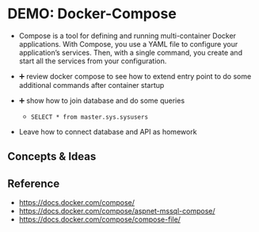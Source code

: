 # DEMO: Docker-Compose

* Compose is a tool for defining and running multi-container Docker applications. With Compose, you use a YAML file to configure your application’s services. Then, with a single command, you create and start all the services from your configuration.

* ➕ review docker compose to see how to extend entry point to do some additional commands after container startup

* ➕ show how to join database and do some queries
  * `SELECT * from master.sys.sysusers`

* Leave how to connect database and API as homework


## Concepts & Ideas

## Reference

* <https://docs.docker.com/compose/>
* <https://docs.docker.com/compose/aspnet-mssql-compose/>
* <https://docs.docker.com/compose/compose-file/>
